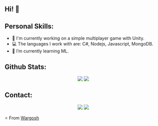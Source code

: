 ## Hi! 👋

## Personal Skills:

- 🔭 I'm currently working on a simple multiplayer game with Unity.
- 💻 The languages I work with are: C#, Nodejs, Javascript, MongoDB.
- 🚀 I’m currently learning ML.

## Github Stats:


<p align="center">
  <img src="https://github-readme-stats.vercel.app/api?username=Wargosh&show_icons=true&theme=buefy&count_private=true&hide=issues&line_height=24">
  <!--<img src="https://github-readme-stats.vercel.app/api/top-langs/?username=Wargosh&show_icons=true&theme=buefy">-->
  <img src="https://github-readme-stats.vercel.app/api/top-langs/?username=Wargosh&layout=compact&line_height=36"> 
</p>

## Contact:

<p align="center">
    <a href="https://twitter.com/Wargosh3"><img src="https://img.shields.io/badge/twitter-%231FA1F1?style=flat&logo=twitter&logoColor=white"/></a>
    <a href="https://www.linkedin.com/in/erick-jara-2a21a7157/"><img src="https://img.shields.io/badge/linkedin-%230177B5?style=flat&logo=linkedin&logoColor=white"/></a>
    <!--<a href="https://www.youtube.com/channel/UC-ULxMm3-0_5lHCTGdfM5gA/featured"><img src="https://img.shields.io/badge/youtube-%23FF0000?style=flat&logo=youtube&logoColor=white"/></a>-->
</p>

⭐ From [Wargosh](https://github.com/Wargosh)
